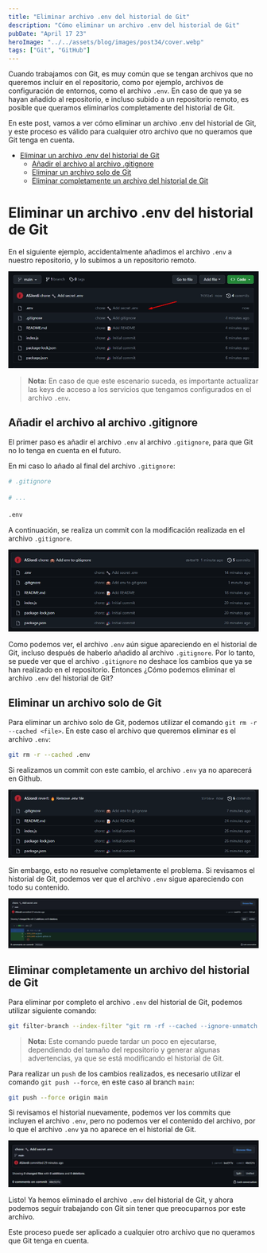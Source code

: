 ```yaml
---
title: "Eliminar archivo .env del historial de Git"
description: "Cómo eliminar un archivo .env del historial de Git"
pubDate: "April 17 23"
heroImage: "../../assets/blog/images/post34/cover.webp"
tags: ["Git", "GitHub"]
---
```


Cuando trabajamos con Git, es muy común que se tengan archivos que no queremos incluir en el repositorio, como por ejemplo, archivos de configuración de entornos, como el archivo `.env`. En caso de que ya se hayan añadido al repositorio, e incluso subido a un repositorio remoto, es posible que queramos eliminarlos completamente del historial de Git.

En este post, vamos a ver cómo eliminar un archivo .env del historial de Git, y este proceso es válido para cualquier otro archivo que no queramos que Git tenga en cuenta.

- [Eliminar un archivo .env del historial de Git](#eliminar-un-archivo-env-del-historial-de-git)
	- [Añadir el archivo al archivo .gitignore](#añadir-el-archivo-al-archivo-gitignore)
	- [Eliminar un archivo solo de Git](#eliminar-un-archivo-solo-de-git)
	- [Eliminar completamente un archivo del historial de Git](#eliminar-completamente-un-archivo-del-historial-de-git)

# Eliminar un archivo .env del historial de Git

En el siguiente ejemplo, accidentalmente añadimos el archivo `.env` a nuestro repositorio, y lo subimos a un repositorio remoto.

![Subir archivo .env](../../assets/blog/images/post34/1.webp)

> **Nota:** En caso de que este escenario suceda, es importante actualizar las keys de acceso a los servicios que tengamos configurados en el archivo `.env`.

## Añadir el archivo al archivo .gitignore

El primer paso es añadir el archivo `.env` al archivo `.gitignore`, para que Git no lo tenga en cuenta en el futuro.

En mi caso lo añado al final del archivo `.gitignore`:

```bash
# .gitignore

# ...

.env
```

A continuación, se realiza un commit con la modificación realizada en el archivo `.gitignore`.

![Commit con la modificación del archivo .gitignore](../../assets/blog/images/post34/2.webp)

Como podemos ver, el archivo `.env` aún sigue apareciendo en el historial de Git, incluso después de haberlo añadido al archivo `.gitignore`. Por lo tanto, se puede ver que el archivo `.gitignore` no deshace los cambios que ya se han realizado en el repositorio. Entonces ¿Cómo podemos eliminar el archivo `.env` del historial de Git?

## Eliminar un archivo solo de Git

Para eliminar un archivo solo de Git, podemos utilizar el comando `git rm -r --cached <file>`. En este caso el archivo que queremos eliminar es el archivo `.env`:

```bash
git rm -r --cached .env
```

Si realizamos un commit con este cambio, el archivo `.env` ya no aparecerá en Github.

![Commit con la eliminación del archivo .env](../../assets/blog/images/post34/3.webp)

Sin embargo, esto no resuelve completamente el problema. Si revisamos el historial de Git, podemos ver que el archivo `.env` sigue apareciendo con todo su contenido.

![Historial de Git](../../assets/blog/images/post34/4.webp)

## Eliminar completamente un archivo del historial de Git

Para eliminar por completo el archivo `.env` del historial de Git, podemos utilizar siguiente comando:

```bash
git filter-branch --index-filter "git rm -rf --cached --ignore-unmatch .env" HEAD
```

> **Nota:** Este comando puede tardar un poco en ejecutarse, dependiendo del tamaño del repositorio y generar algunas advertencias, ya que se está modificando el historial de Git.

Para realizar un `push` de los cambios realizados, es necesario utilizar el comando `git push --force`, en este caso al branch `main`:

```bash
git push --force origin main
```

Si revisamos el historial nuevamente, podemos ver los commits que incluyen el archivo `.env`, pero no podemos ver el contenido del archivo, por lo que el archivo `.env` ya no aparece en el historial de Git.

![Historial de Git](../../assets/blog/images/post34/5.webp)

Listo! Ya hemos eliminado el archivo `.env` del historial de Git, y ahora podemos seguir trabajando con Git sin tener que preocuparnos por este archivo.

Este proceso puede ser aplicado a cualquier otro archivo que no queramos que Git tenga en cuenta.
